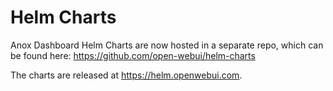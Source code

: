 # Helm Charts
Anox Dashboard Helm Charts are now hosted in a separate repo, which can be found here: https://github.com/open-webui/helm-charts 

The charts are released at https://helm.openwebui.com. 